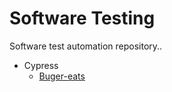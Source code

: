 # Software Testing

Software test automation repository..

- Cypress
  - [Buger-eats](https://github.com/jeffmonteiroo/buger-eats-cypress-discovery)
